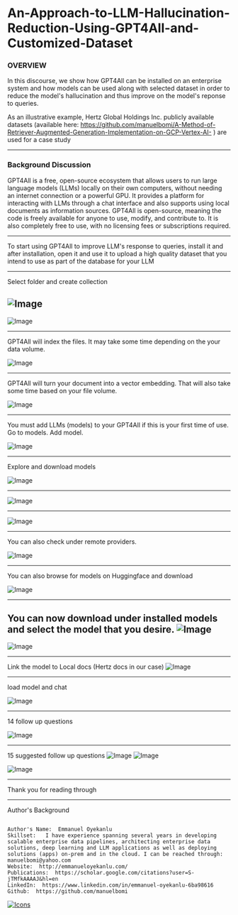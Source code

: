 # An-Approach-to-LLM-Hallucination-Reduction-Using-GPT4All-and-Customized-Dataset


### **OVERVIEW**
In this discourse, we show how GPT4All can be installed on an enterprise system and how models can be used along with selected dataset in order to reduce the model's hallucination and thus improve on the model's reponse to queries. 

As an illustrative example, Hertz Global Holdings Inc. publicly available datasets (available here: https://github.com/manuelbomi/A-Method-of-Retriever-Augmented-Generation-Implementation-on-GCP-Vertex-AI- )  are used for a case study

---

### **Background Discussion**
GPT4All is a free, open-source ecosystem that allows users to run large language models (LLMs) locally on their own computers, without needing an internet connection or a powerful GPU. It provides a platform for interacting with LLMs through a chat interface and also supports using local documents as information sources. GPT4All is open-source, meaning the code is freely available for anyone to use, modify, and contribute to. It is also completely free to use, with no licensing fees or subscriptions required. 

---
To start using GPT4All to improve LLM's response to queries, install it and after installation, open it and use it to upload a high quality dataset that you intend to use as part of the database for your LLM

---

Select folder and create collection

![Image](https://github.com/user-attachments/assets/67c01372-6b8a-4307-ae1f-f3fba555d562)
---

 

![Image](https://github.com/user-attachments/assets/c72a9d87-de7f-415d-a34f-22bde1c47a11)

---
GPT4All will index the files. It may take some time depending on the your data volume.


![Image](https://github.com/user-attachments/assets/e9f082fd-21f2-4f1e-8069-484947537272)

---
GPT4All will turn your document into a vector embedding. That will also take some time based on your file volume.


![Image](https://github.com/user-attachments/assets/5e762afe-cd0a-4b12-a1f2-3a354850fed7)

---
You must add LLMs (models) to your GPT4All if this is your first time of use. Go to models. Add model.


![Image](https://github.com/user-attachments/assets/762cb382-6c25-4f7e-83b3-4b63b90d0b5b)

---
Explore and download models


![Image](https://github.com/user-attachments/assets/b93ff91e-78cc-48e2-92c2-5716a1e26502)

---

![Image](https://github.com/user-attachments/assets/65a1c0d4-5e42-4cba-af4b-933b87c4fe62)

---

![Image](https://github.com/user-attachments/assets/0196a8fe-d463-4665-8eab-214ef188bf18)

---
You can also check under remote providers. 

![Image](https://github.com/user-attachments/assets/6718147c-06f8-4f94-b17a-dc9b9a160f2d)

---
You can also browse for models on Huggingface and download


![Image](https://github.com/user-attachments/assets/29a2f9d3-4576-4158-ba3f-6f5665c965b0)

---

You can now download under installed models and select the model that you desire.
![Image](https://github.com/user-attachments/assets/aa34c6ba-5bfa-47ed-a0c6-509d9b72b2e9)
---
![Image](https://github.com/user-attachments/assets/69a76dbc-3a4a-4933-bddb-e0549569d66f)

---
Link the model to Local docs (Hertz docs in our case)
![Image](https://github.com/user-attachments/assets/1fe7e5d1-7444-44de-8252-af42749a2825)

---
load model and chat

![Image](https://github.com/user-attachments/assets/92896a90-98b4-4cfa-a515-f8243cc33720)

---
14 follow up questions

![Image](https://github.com/user-attachments/assets/4da427f5-45e4-4796-a3d0-df8bdc14e38d)

---
15 suggested follow up questions
![Image](https://github.com/user-attachments/assets/7b18e4f2-3511-46c9-9dfb-0041cb1e9c7e)
![Image](https://github.com/user-attachments/assets/2c49ec1b-c0f9-4609-a7aa-5571b5376eba)

![Image](https://github.com/user-attachments/assets/233d1367-d668-4393-a595-f03b68c95c60)





---
Thank you for reading through

---

Author's Background

```

Author's Name:  Emmanuel Oyekanlu
Skillset:   I have experience spanning several years in developing scalable enterprise data pipelines, architecting enterprise data solutions, deep learning and LLM applications as well as deploying solutions (apps) on-prem and in the cloud. I can be reached through: manuelbomi@yahoo.com
Website:  http://emmanueloyekanlu.com/
Publications:  https://scholar.google.com/citations?user=S-jTMfkAAAAJ&hl=en
LinkedIn:  https://www.linkedin.com/in/emmanuel-oyekanlu-6ba98616
Github:  https://github.com/manuelbomi

```

[![Icons](https://skillicons.dev/icons?i=aws,azure,gcp,scala,mongodb,redis,cassandra,kafka,anaconda,matlab,nodejs,django,py,c,anaconda,git,github,mysql,docker,kubernetes&theme=dark)](https://skillicons.dev)



